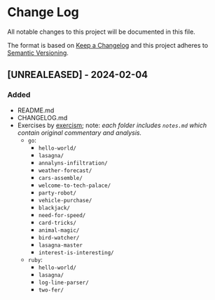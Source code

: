 # Change Log
All notable changes to this project will be documented in this file.
 
The format is based on [Keep a Changelog](http://keepachangelog.com/)
and this project adheres to [Semantic Versioning](http://semver.org/).
 
## [UNREALEASED] - 2024-02-04
### Added
- README.md
- CHANGELOG.md
- Exercises by [exercism](https://exercism.org); note: _each folder includes `notes.md` which contain original commentary and analysis._
    - `go`:
        - `hello-world/`
        - `lasagna/`
        - `annalyns-infiltration/`
        - `weather-forecast/`
        - `cars-assemble/`
        - `welcome-to-tech-palace/`
        - `party-robot/` 
        - `vehicle-purchase/`
        - `blackjack/`
        - `need-for-speed/`
        - `card-tricks/`
        - `animal-magic/`
        - `bird-watcher/`
        - `lasagna-master`
        - `interest-is-interesting/`
    - `ruby`: 
        - `hello-world/`
        - `lasagna/`
        - `log-line-parser/`
        - `two-fer/`
    
